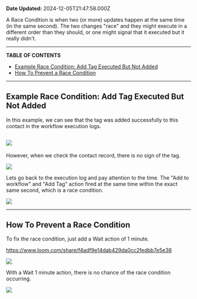 **Date Updated:** 2024-12-05T21:47:58.000Z

A Race Condition is when two (or more) updates happen at the same time (in the same second). The two changes "race" and they might execute in a different order than they should, or one might signal that it executed but it really didn't.

---

**TABLE OF CONTENTS**

* [Example Race Condition: Add Tag Executed But Not Added](#Example-Race-Condition%3A-Add-Tag-Executed-But-Not-Added)
* [How To Prevent a Race Condition](#How-To-Prevent-a-Race-Condition)

---

## **Example Race Condition: Add Tag Executed But Not Added**

  
In this example, we can see that the tag was added successfully to this contact in the workflow execution logs.

  
## ![](https://s3.amazonaws.com/cdn.freshdesk.com/data/helpdesk/attachments/production/48237097817/original/pPEyoJgImK3T2gGbzJKB67cfk97rECsmrQ.png?1657131948)

  
However, when we check the contact record, there is no sign of the tag.

  
![](https://s3.amazonaws.com/cdn.freshdesk.com/data/helpdesk/attachments/production/48237098616/original/QV-c-v9lQ1vmsqrWFtQJxnTd9FnvBUttZQ.png?1657132211)

  
Lets go back to the execution log and pay attention to the time. The "Add to workflow" and "Add Tag" action fired at the same time within the exact same second, which is a race condition.

  
![](https://s3.amazonaws.com/cdn.freshdesk.com/data/helpdesk/attachments/production/48237097905/original/PtKVYprrQGKLzBww-ZXcYyVETqRuSFn5pg.png?1657131977)

---

## **How To Prevent a Race Condition**

  
To fix the race condition, just add a Wait action of 1 minute. 

<https://www.loom.com/share/f4adf9e14dab429da0cc2fedbb7e5e36>

  
![](https://s3.amazonaws.com/cdn.freshdesk.com/data/helpdesk/attachments/production/155037771738/original/aZsqCC0OAIfQkSQqUbLor31c9DWXbFaYeg.png?1733350591)

  
With a Wait 1 minute action, there is no chance of the race condition occurring.

  
![](https://s3.amazonaws.com/cdn.freshdesk.com/data/helpdesk/attachments/production/155037771768/original/dfxKTUGbzhTGDHHNdPEUqtvKhpVqmyF86A.png?1733350650)
  
  